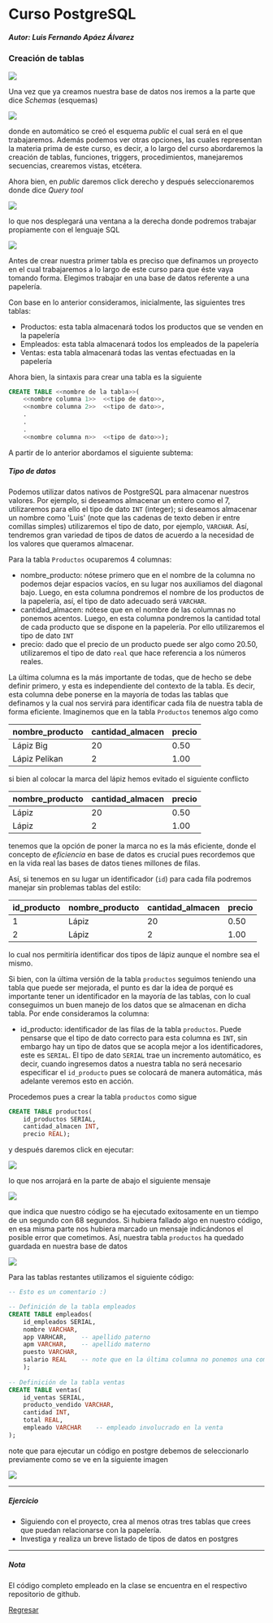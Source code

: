 # Curso PostgreSQL

##### Autor: Luis Fernando Apáez Álvarez



### Creación de tablas

![](Clase2/Captura1.PNG)

Una vez que ya creamos nuestra base de datos nos iremos a la parte que dice _Schemas_ (esquemas) 

![](Clase2/Captura2.PNG)

donde en automático se creó el esquema _public_ el cual será en el que trabajaremos. Además podemos ver otras opciones, las cuales representan la materia prima de este curso, es decir, a lo largo del curso abordaremos la creación de tablas, funciones, triggers, procedimientos, manejaremos secuencias, crearemos vistas, etcétera.

Ahora bien, en _public_ daremos click derecho y después seleccionaremos donde dice _Query tool_

![](\Clase2/Captura3.PNG)

lo que nos desplegará una ventana a la derecha donde podremos trabajar propiamente con el lenguaje SQL

![](Clase2/Captura4.PNG)

Antes de crear nuestra primer tabla es preciso que definamos un proyecto en el cual trabajaremos a lo largo de este curso para que éste vaya tomando forma. Elegimos trabajar en una base de datos referente a una papelería.

Con base en lo anterior consideramos, inicialmente, las siguientes tres tablas:

* Productos: esta tabla almacenará todos los productos que se venden en la papelería
* Empleados: esta tabla almacenará todos los empleados de la papelería
* Ventas: esta tabla almacenará todas las ventas efectuadas en la papelería

Ahora bien, la sintaxis para crear una tabla es la siguiente

```sql
CREATE TABLE <<nombre de la tabla>>(
	<<nombre columna 1>>  <<tipo de dato>>,
	<<nombre columna 2>>  <<tipo de dato>>,
	.
	.
	.
	<<nombre columna n>>  <<tipo de dato>>);
```

A partir de lo anterior abordamos el siguiente subtema:

##### Tipo de datos

Podemos utilizar datos nativos de PostgreSQL para almacenar nuestros valores. Por ejemplo, si deseamos almacenar un entero como el 7, utilizaremos para ello el tipo de dato ``INT`` (integer); si deseamos almacenar un nombre como 'Luis' (note que las cadenas de texto deben ir entre comillas simples) utilizaremos el tipo de dato, por ejemplo, ``VARCHAR``. Así, tendremos gran variedad de tipos de datos de acuerdo a la necesidad de los valores que queramos almacenar.

Para la tabla ``Productos`` ocuparemos 4 columnas:

* nombre_producto: nótese primero que en el nombre de la columna no podemos dejar espacios vacíos, en su lugar nos auxiliamos del diagonal bajo. Luego, en esta columna pondremos el nombre de los productos de la papelería, así, el tipo de dato adecuado será ``VARCHAR``.
* cantidad_almacen: nótese que en el nombre de las columnas no ponemos acentos. Luego, en esta columna pondremos la cantidad total de cada producto que se dispone en la papelería. Por ello utilizaremos el tipo de dato ``INT``
* precio: dado que el precio de un producto puede ser algo como 20.50, utilizaremos el tipo de dato ``real`` que hace referencia a los números reales.

La última columna es la más importante de todas, que de hecho se debe definir primero, y esta es independiente del contexto de la tabla. Es decir, esta columna debe ponerse en la mayoría de todas las tablas que definamos y la cual nos servirá para identificar cada fila de nuestra tabla de forma eficiente. Imaginemos que en la tabla ``Productos`` tenemos algo como

| nombre_producto | cantidad_almacen | precio |
| --------------- | ---------------- | ------ |
| Lápiz Big       | 20               | 0.50   |
| Lápiz Pelikan   | 2                | 1.00   |

si bien al colocar la marca del lápiz hemos evitado el siguiente conflicto

| nombre_producto | cantidad_almacen | precio |
| --------------- | ---------------- | ------ |
| Lápiz           | 20               | 0.50   |
| Lápiz           | 2                | 1.00   |

tenemos que la opción de poner la marca no es la más eficiente, donde el concepto de _eficiencia_ en base de datos es crucial pues recordemos que en la vida real las bases de datos tienes millones de filas.

Así, si tenemos en su lugar un identificador (``id``) para cada fila podremos manejar sin problemas tablas del estilo:

| id_producto | nombre_producto | cantidad_almacen | precio |
| ----------- | --------------- | ---------------- | ------ |
| 1           | Lápiz           | 20               | 0.50   |
| 2           | Lápiz           | 2                | 1.00   |

lo cual nos permitiría identificar dos tipos de lápiz aunque el nombre sea el mismo.

Si bien, con la última versión de la tabla ``productos`` seguimos teniendo una tabla que puede ser mejorada, el punto es dar la idea de porqué es importante tener un identificador en la mayoría de las tablas, con lo cual conseguimos un buen manejo de los datos que se almacenan en dicha tabla. Por ende consideramos la columna:

* id_producto: identificador de las filas de la tabla ``productos``. Puede pensarse que el tipo de dato correcto para esta columna es ``INT``, sin embargo hay un tipo de datos que se acopla mejor a los identificadores, este es ``SERIAL``. El tipo de dato ``SERIAL`` trae un incremento automático, es decir, cuando ingresemos datos a nuestra tabla no será necesario especificar el ``id_producto`` pues se colocará de manera automática, más adelante veremos esto en acción.

Procedemos pues a crear la tabla ``productos`` como sigue

```sql
CREATE TABLE productos(
	id_productos SERIAL,
	cantidad_almacen INT,
	precio REAL);
```

y después daremos click en ejecutar:

![](Clase2/Captura5.PNG)

lo que nos arrojará en la parte de abajo el siguiente mensaje

![](Clase2/Captura6.PNG)

que indica que nuestro código se ha ejecutado exitosamente en un tiempo de un segundo con 68 segundos. Si hubiera fallado algo en nuestro código, en esa misma parte nos hubiera marcado un mensaje indicándonos el posible error que cometimos. Así, nuestra tabla ``productos`` ha quedado guardada en nuestra base de datos

![](Clase2/Captura7.PNG)

Para las tablas restantes utilizamos el siguiente código:

```sql
-- Esto es un comentario :)

-- Definición de la tabla empleados
CREATE TABLE empleados(
	id_empleados SERIAL,
	nombre VARCHAR,
	app VARHCAR,	-- apellido paterno
	apm VARCHAR,	-- apellido materno
	puesto VARCHAR,
	salario REAL	-- note que en la última columna no ponemos una coma al final
	);
	
-- Definición de la tabla ventas
CREATE TABLE ventas(
	id_ventas SERIAL,
    producto_vendido VARCHAR,
    cantidad INT,
    total REAL,
    empleado VARCHAR	-- empleado involucrado en la venta
);
```

note que para ejecutar un código en postgre debemos de seleccionarlo previamente como se ve en la siguiente imagen

![](Clase2/Captura8.PNG)



---

##### Ejercicio

* Siguiendo con el proyecto, crea al menos otras tres tablas que crees que puedan relacionarse con la papelería.
* Investiga y realiza un breve listado de tipos de datos en postgres

---

##### Nota

El código completo empleado en la clase se encuentra en el respectivo repositorio de github.


[Regresar](index.md)
